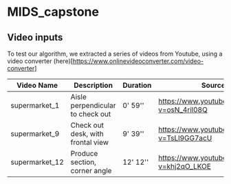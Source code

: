 # MIDS_capstone


## Video inputs

To test our algorithm, we extracted a series of videos from Youtube, using a video converter (here)[https://www.onlinevideoconverter.com/video-converter]

| Video Name | Description | Duration | Source |
| -- | -- | -- | -- |
| supermarket_1 | Aisle perpendicular to check out | 0' 59'' | https://www.youtube.com/watch?v=osN_4ril08Q |
| supermarket_9 | Check out desk, with frontal view | 9' 39'' | https://www.youtube.com/watch?v=TsLl9GG7acU |
| supermarket_12 | Produce section, corner angle | 12' 12'' | https://www.youtube.com/watch?v=khj2qO_LKOE |
